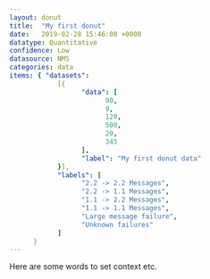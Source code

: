 ```yaml
---
layout: donut
title:  "My first donut"
date:   2019-02-28 15:46:00 +0000
datatype: Quantitative
confidence: Low
datasource: NMS
categories: data
items: { "datasets":
            [{
                  "data": [
                        90,
                        9,
                        120,
                        500,
                        20,
                        345
                  ],
                  "label": "My first donut data"
            }],
            "labels": [
                  "2.2 -> 2.2 Messages",
                  "2.2 -> 1.1 Messages",
                  "1.1 -> 2.2 Messages",
                  "1.1 -> 1.1 Messages",
                  "Large message failure",
                  "Unknown failures"
            ]
      }
---
```

Here are some words to set context etc.